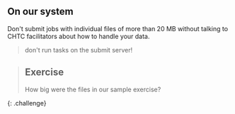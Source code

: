 ## On our system

Don't submit jobs with individual files of more than 20 MB without talking 
to CHTC facilitators about how to handle your data.  

> don't run tasks on the submit server!

> ## Exercise
> 
> How big were the files in our sample exercise?  
>
{: .challenge} 

